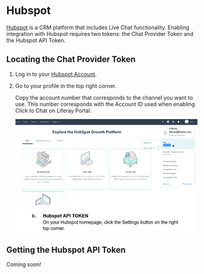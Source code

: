 # Hubspot

[Hubspot](https://www.hubspot.com/) is a CRM platform that includes Live Chat functionality. Enabling integration with Hubspot requires two tokens: the Chat Provider Token and the Hubspot API Token.

## Locating the Chat Provider Token

1. Log in to your [Hubspot Account](https://app.hubspot.com/login).

1. Go to your profile in the top right corner.

    Copy the account number that corresponds to the channel you want to use. This number corresponds with the Account ID used when enabling Click to Chat on Liferay Portal.

    ![Id token](./hubspot/images/01.png)

## Getting the Hubspot API Token

Coming soon!

<!-- @Fabio: Commented out until we know what a user is supposed to do with this API token.

While logged in to your Hubspot account:

1. Click the *Settings* button.

    ![Settings](./hubspot/images/02.png)

1. Click on *Integrations* &rarr; *API Key* on the left side of the page.

    ![Api Key](./hubspot/images/03.png)

1. Click *Show* to reveal your API token key.

    ![Show Api Key](./hubspot/images/04.png) -->
